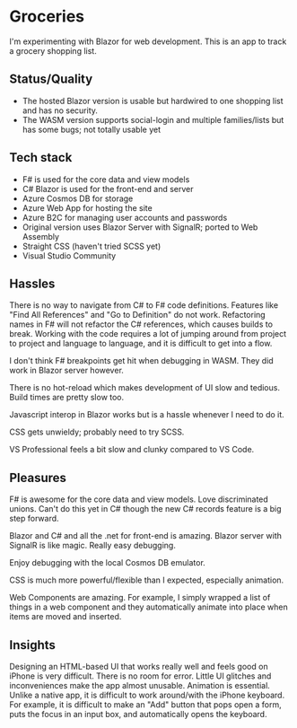 # Groceries

I'm experimenting with Blazor for web development. This is an app to track a
grocery shopping list.

## Status/Quality

- The hosted Blazor version is usable but hardwired to one shopping list and has no security.
- The WASM version supports social-login and multiple families/lists but has some bugs; not totally usable yet 

## Tech stack

- F# is used for the core data and view models
- C# Blazor is used for the front-end and server
- Azure Cosmos DB for storage
- Azure Web App for hosting the site
- Azure B2C for managing user accounts and passwords
- Original version uses Blazor Server with SignalR; ported to Web Assembly
- Straight CSS (haven't tried SCSS yet)
- Visual Studio Community

## Hassles

There is no way to navigate from C# to F# code definitions. Features like "Find
All References" and "Go to Definition" do not work. Refactoring names in F# will
not refactor the C# references, which causes builds to break. Working with the code
requires a lot of jumping around from project to project and language to language,
and it is difficult to get into a flow.

I don't think F# breakpoints get hit when debugging in WASM. They did work in Blazor server however.

There is no hot-reload which makes development of UI slow and tedious. Build times are pretty slow too.

Javascript interop in Blazor works but is a hassle whenever I need to do it.

CSS gets unwieldy; probably need to try SCSS.

VS Professional feels a bit slow and clunky compared to VS Code.

## Pleasures

F# is awesome for the core data and view models. Love discriminated unions.
Can't do this yet in C# though the new C# records feature is a big step forward.

Blazor and C# and all the .net for front-end is amazing. Blazor server with
SignalR is like magic. Really easy debugging.

Enjoy debugging with the local Cosmos DB emulator.

CSS is much more powerful/flexible than I expected, especially animation.

Web Components are amazing. For example, I simply wrapped a list of things in a
web component and they automatically animate into place when items are moved and
inserted.

## Insights

Designing an HTML-based UI that works really well and feels good on iPhone is very difficult. There is no
room for error. Little UI glitches and inconveniences make the app almost
unusable. Animation is essential. Unlike a native app, it is difficult to work
around/with the iPhone keyboard. For example, it is difficult to make an "Add"
button that pops open a form, puts the focus in an input box, and automatically
opens the keyboard.